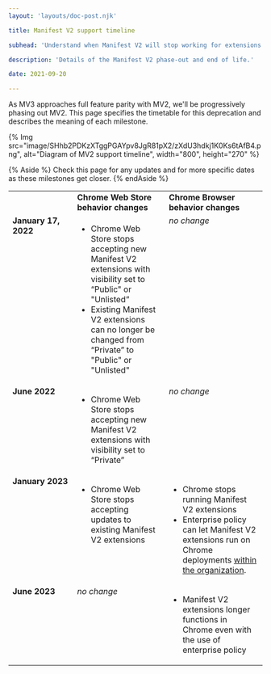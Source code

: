 ```yaml
---
layout: 'layouts/doc-post.njk'

title: Manifest V2 support timeline

subhead: 'Understand when Manifest V2 will stop working for extensions'

description: 'Details of the Manifest V2 phase-out and end of life.'

date: 2021-09-20

---
```


As MV3 approaches full feature parity with MV2, we'll be progressively phasing out MV2. This page
specifies the timetable for this deprecation and describes the meaning of each milestone.

{% Img src="image/SHhb2PDKzXTggPGAYpv8JgR81pX2/zXdU3hdkj1K0Ks6tAfB4.png", alt="Diagram of MV2
support timeline", width="800", height="270" %}

{% Aside %}
Check this page for any updates and for more specific dates as these milestones get closer.
{% endAside %}

<table>
  <tr align="left" valign="top">
   <td><!-- <strong>Date</strong> -->
   </td>
   <td><strong>Chrome Web Store<br>behavior changes</strong>
   </td>
   <td><strong>Chrome Browser<br>behavior changes</strong>
   </td>
  </tr>
  <tr align="left" valign="top">
   <td><strong>January&nbsp;17, 2022</strong>
   </td>
   <td><ul>

<li>Chrome Web Store stops accepting new Manifest V2 extensions with visibility set to “Public" or "Unlisted”
<li>Existing Manifest V2 extensions can no longer be changed from “Private” to "Public" or "Unlisted"</li></ul>

   </td>
   <td><i>no change</i>
   </td>
  </tr>
  <tr align="left" valign="top">
   <td><strong>June&nbsp;2022</strong>
   </td>
   <td><ul>

<li>Chrome Web Store stops accepting new Manifest V2 extensions with visibility set to “Private”</li></ul>

   </td>
   <td><i>no change</i>
   </td>
  </tr>
  <tr align="left" valign="top">
   <td><strong>January&nbsp;2023</strong>
   </td>
   <td><ul>

<li>Chrome Web Store stops accepting updates to existing Manifest V2 extensions</li></ul>

   </td>
   <td><ul>

<li>Chrome stops running Manifest V2 extensions
<li>Enterprise policy can let Manifest V2 extensions run on Chrome deployments
<a href="https://support.google.com/chrome/a/answer/9296680?hl=en">within the organization</a>.
</li></ul>

   </td>
  </tr>
  <tr align="left" valign="top">
   <td><strong>June&nbsp;2023</strong>
   </td>
   <td><i>no change</i>
   </td>
   <td><ul>

<li>Manifest V2 extensions longer functions in Chrome even with the use of enterprise policy </li></ul>

   </td>
  </tr>
</table>



